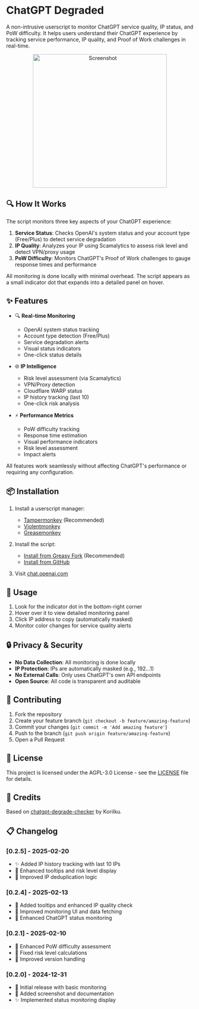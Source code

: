 # ChatGPT Degraded

A non-intrusive userscript to monitor ChatGPT service quality, IP status, and PoW difficulty. It helps users understand their ChatGPT experience by tracking service performance, IP quality, and Proof of Work challenges in real-time.

<p align="center">
  <img src="https://raw.githubusercontent.com/lroolle/chatgpt-degraded/main/assets/screenshot.png" width="360" alt="Screenshot">
</p>

## 🔍 How It Works

The script monitors three key aspects of your ChatGPT experience:

1. **Service Status**: Checks OpenAI's system status and your account type (Free/Plus) to detect service degradation
2. **IP Quality**: Analyzes your IP using Scamalytics to assess risk level and detect VPN/proxy usage
3. **PoW Difficulty**: Monitors ChatGPT's Proof of Work challenges to gauge response times and performance

All monitoring is done locally with minimal overhead. The script appears as a small indicator dot that expands into a detailed panel on hover.

## ✨ Features

- 🔍 **Real-time Monitoring**
  - OpenAI system status tracking
  - Account type detection (Free/Plus)
  - Service degradation alerts
  - Visual status indicators
  - One-click status details

- 🌐 **IP Intelligence**
  - Risk level assessment (via Scamalytics)
  - VPN/Proxy detection
  - Cloudflare WARP status
  - IP history tracking (last 10)
  - One-click risk analysis

- ⚡ **Performance Metrics**
  - PoW difficulty tracking
  - Response time estimation
  - Visual performance indicators
  - Risk level assessment
  - Impact alerts

All features work seamlessly without affecting ChatGPT's performance or requiring any configuration.

## 📦 Installation

1. Install a userscript manager:
   - [Tampermonkey](https://www.tampermonkey.net/) (Recommended)
   - [Violentmonkey](https://violentmonkey.github.io/)
   - [Greasemonkey](https://www.greasespot.net/)

2. Install the script:
   - [Install from Greasy Fork](https://greasyfork.org/en/scripts/522323-chatgpt-degraded) (Recommended)
   - [Install from GitHub](https://github.com/lroolle/chatgpt-degraded/raw/main/src/index.js)

3. Visit [chat.openai.com](https://chat.openai.com)

## 🎯 Usage

1. Look for the indicator dot in the bottom-right corner
2. Hover over it to view detailed monitoring panel
3. Click IP address to copy (automatically masked)
4. Monitor color changes for service quality alerts

## 🔒 Privacy & Security

- **No Data Collection**: All monitoring is done locally
- **IP Protection**: IPs are automatically masked (e.g., 192.*.*.1)
- **No External Calls**: Only uses ChatGPT's own API endpoints
- **Open Source**: All code is transparent and auditable

## 🤝 Contributing

1. Fork the repository
2. Create your feature branch (`git checkout -b feature/amazing-feature`)
3. Commit your changes (`git commit -m 'Add amazing feature'`)
4. Push to the branch (`git push origin feature/amazing-feature`)
5. Open a Pull Request

## 📝 License

This project is licensed under the AGPL-3.0 License - see the [LICENSE](LICENSE) file for details.

## 🙏 Credits

Based on [chatgpt-degrade-checker](https://github.com/KoriIku/chatgpt-degrade-checker) by KoriIku.

## 📋 Changelog

### [0.2.5] - 2025-02-20
- ✨ Added IP history tracking with last 10 IPs
- 🎨 Enhanced tooltips and risk level display
- 🔧 Improved IP deduplication logic

### [0.2.4] - 2025-02-13
- 🎨 Added tooltips and enhanced IP quality check
- 🔧 Improved monitoring UI and data fetching
- 🚀 Enhanced ChatGPT status monitoring

### [0.2.1] - 2025-02-10
- 🔧 Enhanced PoW difficulty assessment
- 🐛 Fixed risk level calculations
- 🔄 Improved version handling

### [0.2.0] - 2024-12-31
- 🚀 Initial release with basic monitoring
- 📸 Added screenshot and documentation
- ✨ Implemented status monitoring display
